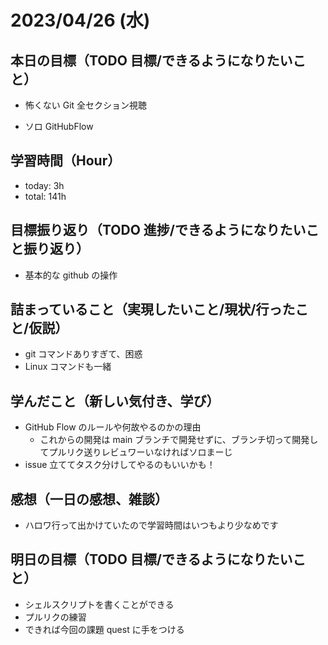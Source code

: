 # 2023/04/26 (水)

## 本日の目標（TODO 目標/できるようになりたいこと）

- 怖くない Git 全セクション視聴

- ソロ GitHubFlow

## 学習時間（Hour）

- today: 3h
- total: 141h

## 目標振り返り（TODO 進捗/できるようになりたいこと振り返り）

- 基本的な github の操作

## 詰まっていること（実現したいこと/現状/行ったこと/仮説）

- git コマンドありすぎて、困惑
- Linux コマンドも一緒

## 学んだこと（新しい気付き、学び）

- GitHub Flow のルールや何故やるのかの理由
  - これからの開発は main ブランチで開発せずに、ブランチ切って開発してプルリク送りレビュワーいなければソロまーじ
- issue 立ててタスク分けしてやるのもいいかも！

## 感想（一日の感想、雑談）

- ハロワ行って出かけていたので学習時間はいつもより少なめです

## 明日の目標（TODO 目標/できるようになりたいこと）

- シェルスクリプトを書くことができる
- プルリクの練習
- できれば今回の課題 quest に手をつける

